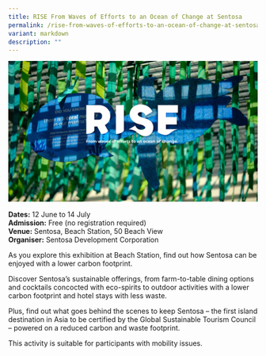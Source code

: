 ```yaml
---
title: RISE From Waves of Efforts to an Ocean of Change at Sentosa
permalink: /rise-from-waves-of-efforts-to-an-ocean-of-change-at-sentosa/
variant: markdown
description: ""
---
```

![RISE_From_Waves_of_Efforts_to_an_Ocean_of_Change_at_Sentosa](/images/Others/RISE_From_Waves_of_Efforts_to_an_Ocean_of_Change_at_Sentosa.jpg)
 
 **Dates:** 12 June to 14 July<br> 
**Admission:** Free (no registration required)<br> 
**Venue:** Sentosa, Beach Station, 50 Beach View<br>
**Organiser:** Sentosa Development Corporation


As you explore this exhibition at Beach Station, find out how Sentosa can be enjoyed with a lower carbon footprint. 

Discover Sentosa’s sustainable offerings, from farm-to-table dining options and cocktails concocted with eco-spirits to&nbsp;outdoor activities with a lower carbon footprint and hotel stays with less waste. 

Plus, find out what goes behind the scenes to keep Sentosa – the first island destination in Asia to be certified by the Global Sustainable Tourism Council – powered on a reduced carbon and waste footprint. &nbsp;

This activity is suitable for participants with mobility issues.

 

<a class="btn-link" target="_blank" href="https://www.sentosa.com.sg/en/things-to-do/events/rise/"> 

<img src="/images/more-info-btn.png"> 

</a> 

 

<style> 

.btn-link { 

display: none; 

} 

a.btn-link[target="_blank"]:after { 

display: none; 

} 

.btn-link > img { 

width: 100%; 

} 

 

</style>